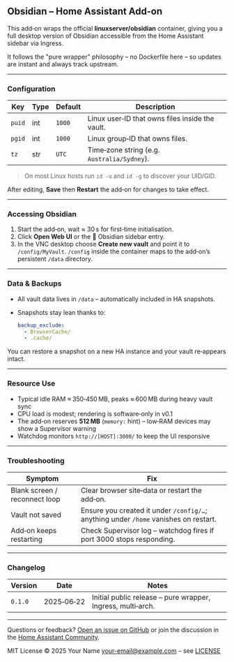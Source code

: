 ## Obsidian – Home Assistant Add‑on

This add‑on wraps the official **linuxserver/obsidian** container, giving you a full desktop version of Obsidian accessible from the Home Assistant sidebar via Ingress.

It follows the "pure wrapper" philosophy – no Dockerfile here – so updates are instant and always track upstream.

---

### Configuration

| Key | Type | Default | Description |
|-----|------|---------|-------------|
| `puid` | int | `1000` | Linux user‑ID that owns files inside the vault. |
| `pgid` | int | `1000` | Linux group‑ID that owns files. |
| `tz`   | str | `UTC`  | Time‑zone string (e.g. `Australia/Sydney`). |

> On most Linux hosts run `id -u` and `id -g` to discover your UID/GID.

After editing, **Save** then **Restart** the add‑on for changes to take effect.

---

### Accessing Obsidian

1. Start the add‑on, wait ≈ 30 s for first‑time initialisation.
2. Click **Open Web UI** or the 🧠 Obsidian sidebar entry.
3. In the VNC desktop choose **Create new vault** and point it to `/config/MyVault`.
   `/config` inside the container maps to the add‑on’s persistent `/data` directory.

---

### Data & Backups

* All vault data lives in `/data` – automatically included in HA snapshots.
* Snapshots stay lean thanks to:

  ```yaml
  backup_exclude:
    - BrowserCache/
    - .cache/
  ```

You can restore a snapshot on a new HA instance and your vault re‑appears intact.

---

### Resource Use

* Typical idle RAM ≈ 350‑450 MB, peaks ≈ 600 MB during heavy vault sync
* CPU load is modest; rendering is software‑only in v0.1
* The add‑on reserves **512 MB** (`memory:` hint) – low‑RAM devices may show a Supervisor warning
* Watchdog monitors `http://[HOST]:3000/` to keep the UI responsive

---

### Troubleshooting

| Symptom | Fix |
|---------|-----|
| Blank screen / reconnect loop | Clear browser site‑data or restart the add‑on. |
| Vault not saved | Ensure you created it under `/config/…`; anything under `/home` vanishes on restart. |
| Add‑on keeps restarting | Check Supervisor log – watchdog fires if port 3000 stops responding. |

---

### Changelog

| Version | Date | Notes |
|---------|------|-------|
| `0.1.0` | 2025‑06‑22 | Initial public release – pure wrapper, Ingress, multi‑arch. |

---

Questions or feedback? [Open an issue on GitHub](https://github.com/adrianwedd/home-assistant-obsidian/issues) or join the discussion in the [Home Assistant Community](https://community.home-assistant.io/).

MIT License © 2025 Your Name <your-email@example.com> – see [LICENSE](https://github.com/adrianwedd/home-assistant-obsidian/blob/main/LICENSE)
